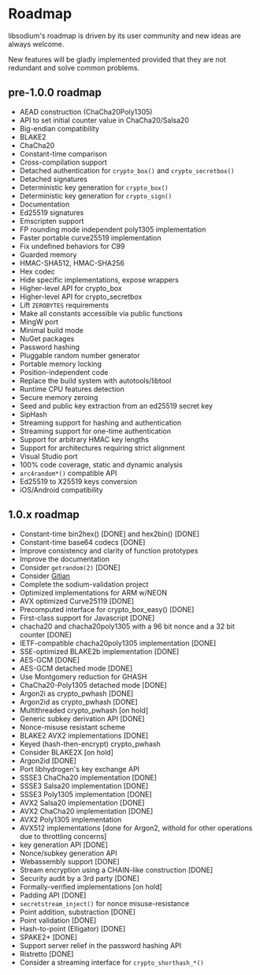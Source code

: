 # Roadmap

libsodium's roadmap is driven by its user community and new ideas are always
welcome.

New features will be gladly implemented provided that they are not redundant and
solve common problems.

## pre-1.0.0 roadmap

* AEAD construction \(ChaCha20Poly1305\)
* API to set initial counter value in ChaCha20/Salsa20
* Big-endian compatibility
* BLAKE2
* ChaCha20
* Constant-time comparison
* Cross-compilation support
* Detached authentication for `crypto_box()` and `crypto_secretbox()`
* Detached signatures
* Deterministic key generation for `crypto_box()`
* Deterministic key generation for `crypto_sign()`
* Documentation
* Ed25519 signatures
* Emscripten support
* FP rounding mode independent poly1305 implementation
* Faster portable curve25519 implementation
* Fix undefined behaviors for C99
* Guarded memory
* HMAC-SHA512, HMAC-SHA256
* Hex codec
* Hide specific implementations, expose wrappers
* Higher-level API for crypto_box
* Higher-level API for crypto_secretbox
* Lift `ZEROBYTES` requirements
* Make all constants accessible via public functions
* MingW port
* Minimal build mode
* NuGet packages
* Password hashing
* Pluggable random number generator
* Portable memory locking
* Position-independent code
* Replace the build system with autotools/libtool
* Runtime CPU features detection
* Secure memory zeroing
* Seed and public key extraction from an ed25519 secret key
* SipHash
* Streaming support for hashing and authentication
* Streaming support for one-time authentication
* Support for arbitrary HMAC key lengths
* Support for architectures requiring strict alignment
* Visual Studio port
* 100% code coverage, static and dynamic analysis
* `arc4random*()` compatible API
* Ed25519 to X25519 keys conversion
* iOS/Android compatibility

## 1.0.x roadmap

* Constant-time bin2hex\(\) \[DONE\] and hex2bin\(\) \[DONE\]
* Constant-time base64 codecs \[DONE\]
* Improve consistency and clarity of function prototypes
* Improve the documentation
* Consider `getrandom(2)` \[DONE\]
* Consider [Gitian](https://gitian.org/)
* Complete the sodium-validation project
* Optimized implementations for ARM w/NEON
* AVX optimized Curve25119 \[DONE\]
* Precomputed interface for crypto_box_easy\(\) \[DONE\]
* First-class support for Javascript \[DONE\]
* chacha20 and chacha20poly1305 with a 96 bit nonce and a 32 bit counter
  \[DONE\]
* IETF-compatible chacha20poly1305 implementation \[DONE\]
* SSE-optimized BLAKE2b implementation \[DONE\]
* AES-GCM \[DONE\]
* AES-GCM detached mode \[DONE\]
* Use Montgomery reduction for GHASH
* ChaCha20-Poly1305 detached mode \[DONE\]
* Argon2i as crypto_pwhash \[DONE\]
* Argon2id as crypto_pwhash \[DONE\]
* Multithreaded crypto_pwhash \[on hold\]
* Generic subkey derivation API \[DONE\]
* Nonce-misuse resistant scheme
* BLAKE2 AVX2 implementations \[DONE\]
* Keyed \(hash-then-encrypt\) crypto_pwhash
* Consider BLAKE2X \[on hold\]
* Argon2id \[DONE\]
* Port libhydrogen's key exchange API
* SSSE3 ChaCha20 implementation \[DONE\]
* SSSE3 Salsa20 implementation \[DONE\]
* SSSE3 Poly1305 implementation \[DONE\]
* AVX2 Salsa20 implementation \[DONE\]
* AVX2 ChaCha20 implementation \[DONE\]
* AVX2 Poly1305 implementation
* AVX512 implementations \[done for Argon2, withold for other operations due to
  throttling concerns\]
* key generation API \[DONE\]
* Nonce/subkey generation API
* Webassembly support \[DONE\]
* Stream encryption using a CHAIN-like construction \[DONE\]
* Security audit by a 3rd party \[DONE\]
* Formally-verified implementations \[on hold\]
* Padding API \[DONE\]
* `secretstream_inject()` for nonce misuse-resistance
* Point addition, substraction \[DONE\]
* Point validation \[DONE\]
* Hash-to-point (Elligator) \[DONE\]
* SPAKE2+ \[DONE\]
* Support server relief in the password hashing API
* Ristretto \[DONE\]
* Consider a streaming interface for `crypto_shorthash_*()`
